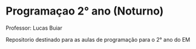 # Programaçao 2° ano (Noturno)

Professor: Lucas Buiar

Repositorio destinado para as aulas de programação para o 2° ano do EM
